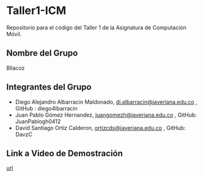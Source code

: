# Taller1-ICM

Repositorio para el código del Taller 1 de la Asignatura de Computación Móvil.

## Nombre del Grupo

Bllacoz

## Integrantes del Grupo

- Diego Alejandro Albarracin Maldonado, di.albarracin@javeriana.edu.co , GitHub : diego4lbarracin
- Juan Pablo Gómez Hernandez, juangomezh@javeriana.edu.co , GitHub: JuanPablogh0412
- David Santiago Ortiz Calderon, ortizcds@javeriana.edu.co , GitHub: DavzC

## Link a Video de Demostración

[url](https://youtu.be/60t_3RdIdc4)
